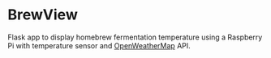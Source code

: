 # BrewView
Flask app to display homebrew fermentation temperature using a Raspberry Pi with temperature sensor and [OpenWeatherMap](https://openweathermap.org/api) API.
